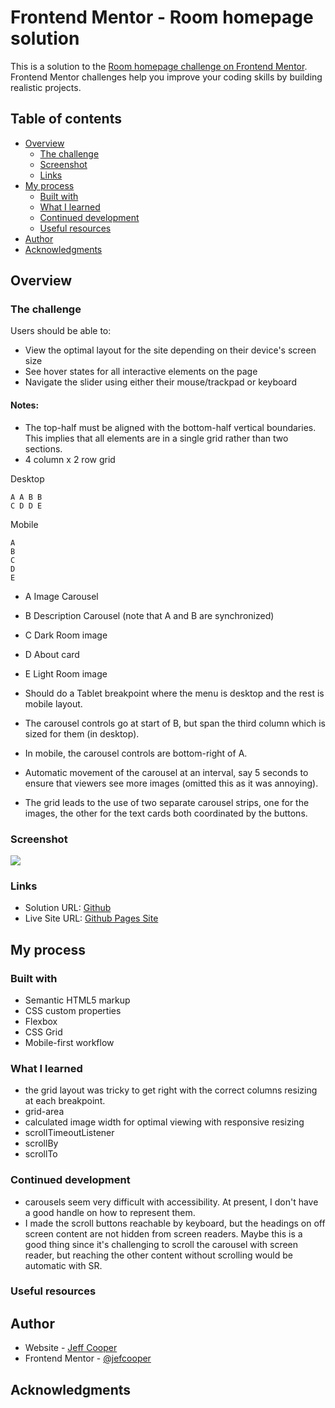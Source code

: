 # Frontend Mentor - Room homepage solution

This is a solution to the [Room homepage challenge on Frontend Mentor](https://www.frontendmentor.io/challenges/room-homepage-BtdBY_ENq). Frontend Mentor challenges help you improve your coding skills by building realistic projects.

## Table of contents

- [Overview](#overview)
  - [The challenge](#the-challenge)
  - [Screenshot](#screenshot)
  - [Links](#links)
- [My process](#my-process)
  - [Built with](#built-with)
  - [What I learned](#what-i-learned)
  - [Continued development](#continued-development)
  - [Useful resources](#useful-resources)
- [Author](#author)
- [Acknowledgments](#acknowledgments)

## Overview

### The challenge

Users should be able to:

- View the optimal layout for the site depending on their device's screen size
- See hover states for all interactive elements on the page
- Navigate the slider using either their mouse/trackpad or keyboard

#### Notes:

- The top-half must be aligned with the bottom-half vertical boundaries. This implies that all elements are in a single grid rather than two sections.
- 4 column x 2 row grid

Desktop

```
A A B B
C D D E
```

Mobile

```
A
B
C
D
E
```

- A Image Carousel
- B Description Carousel (note that A and B are synchronized)
- C Dark Room image
- D About card
- E Light Room image

- Should do a Tablet breakpoint where the menu is desktop and the rest is mobile layout.
- The carousel controls go at start of B, but span the third column which is sized for them (in desktop).
- In mobile, the carousel controls are bottom-right of A.
- Automatic movement of the carousel at an interval, say 5 seconds to ensure that viewers see more images (omitted this as it was annoying).
- The grid leads to the use of two separate carousel strips, one for the images, the other for the text cards both coordinated by the buttons.

### Screenshot

![](./screenshot.jpg)

### Links

- Solution URL: [Github](https://github.com/jefcooper/front-end-mentor/tree/main/room-homepage)
- Live Site URL: [Github Pages Site](https://jefcooper.github.io/front-end-mentor/room-homepage/)

## My process

### Built with

- Semantic HTML5 markup
- CSS custom properties
- Flexbox
- CSS Grid
- Mobile-first workflow

### What I learned

- the grid layout was tricky to get right with the correct columns resizing at each breakpoint.
- grid-area
- calculated image width for optimal viewing with responsive resizing
- scrollTimeoutListener
- scrollBy
- scrollTo

### Continued development

- carousels seem very difficult with accessibility. At present, I don't have a good handle on how to represent them.
- I made the scroll buttons reachable by keyboard, but the headings on off screen content are not hidden from screen readers. Maybe this is a good thing since it's challenging to scroll the carousel with screen reader, but reaching the other content without scrolling would be automatic with SR.

### Useful resources

## Author

- Website - [Jeff Cooper](https://jefcooper.github.io)
- Frontend Mentor - [@jefcooper](https://www.frontendmentor.io/profile/jefcooper)

## Acknowledgments
